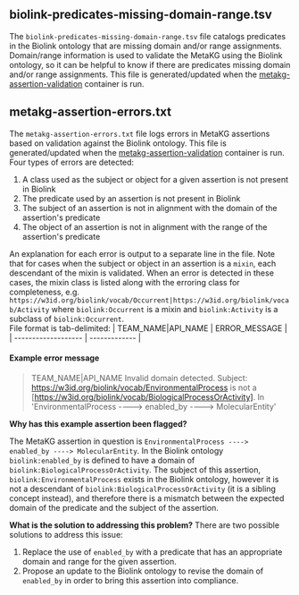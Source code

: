 ## biolink-predicates-missing-domain-range.tsv
The `biolink-predicates-missing-domain-range.tsv` file catalogs predicates in the Biolink ontology that are missing domain and/or range assignments. Domain/range information is used to validate the MetaKG using the Biolink ontology, so it can be helpful to know if there are predicates missing domain and/or range assignments. This file is generated/updated when the [metakg-assertion-validation](https://github.com/NCATSTranslator/opposites#validating-translator-assertions-represented-in-the-metakg) container is run.

## metakg-assertion-errors.txt
The `metakg-assertion-errors.txt` file logs errors in MetaKG assertions based on validation against the Biolink ontology. This file is generated/updated when the [metakg-assertion-validation](https://github.com/NCATSTranslator/opposites#validating-translator-assertions-represented-in-the-metakg) container is run. Four types of errors are detected:

  1.  A class used as the subject or object for a given assertion is not present in Biolink
  1.  The predicate used by an assertion is not present in Biolink
  1.  The subject of an assertion is not in alignment with the domain of the assertion's predicate
  1.  The object of an assertion is not in alignment with the range of the assertion's predicate

An explanation for each error is output to a separate line in the file. Note that for cases when the subject or object in an assertion is a `mixin`, each descendant of the mixin is validated. When an error is detected in these cases, the mixin class is listed along with the erroring class for completeness, e.g. `https://w3id.org/biolink/vocab/Occurrent|https://w3id.org/biolink/vocab/Activity` where `biolink:Occurrent` is a mixin and `biolink:Activity` is a subclass of `biolink:Occurrent`. <br>
File format is tab-delimited: 
| TEAM_NAME\|API_NAME | ERROR_MESSAGE |
| ------------------- | ------------- |

#### Example error message

> TEAM_NAME|API_NAME  Invalid domain detected. Subject: https://w3id.org/biolink/vocab/EnvironmentalProcess is not a [https://w3id.org/biolink/vocab/BiologicalProcessOrActivity]. In 'EnvironmentalProcess ----> enabled_by ----> MolecularEntity'

**Why has this example assertion been flagged?**

The MetaKG assertion in question is `EnvironmentalProcess ----> enabled_by ----> MolecularEntity`.
In the Biolink ontology `biolink:enabled_by` is defined to have a domain of `biolink:BiologicalProcessOrActivity`.
The subject of this assertion, `biolink:EnvironmentalProcess` exists in the Biolink ontology, however it is not a descendant of `biolink:BiologicalProcessOrActivity` (it is a sibling concept instead), and therefore there is a mismatch between the expected domain of the predicate and the subject of the assertion.

**What is the solution to addressing this problem?**
There are two possible solutions to address this issue:
1. Replace the use of `enabled_by` with a predicate that has an appropriate domain and range for the given assertion.
2. Propose an update to the Biolink ontology to revise the domain of `enabled_by` in order to bring this assertion into compliance.
